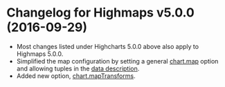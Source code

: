 # Changelog for Highmaps v5.0.0 (2016-09-29)
        
- Most changes listed under Highcharts 5.0.0 above also apply to Highmaps 5.0.0.
- Simplified the map configuration by setting a general [chart.map](http://api.highcharts.com/highcharts/chart.map) option and allowing tuples in the [data description](http://api.highcharts.com/highmaps/series%3Cmap%3E.data).
- Added new option, [chart.mapTransforms](http://api.highcharts.com/highmaps/chart.mapTransforms).